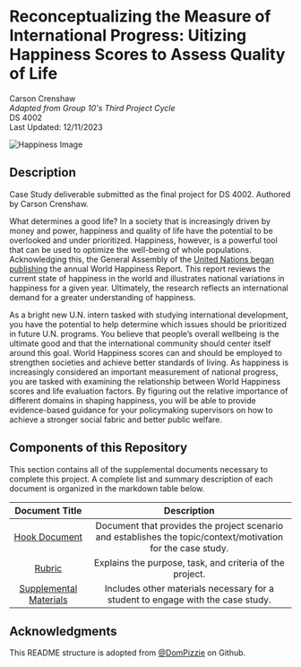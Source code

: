 # Reconceptualizing the Measure of International Progress: Uitizing Happiness Scores to Assess Quality of Life
Carson Crenshaw <br />
_Adapted from Group 10's Third Project Cycle_ <br />
DS 4002 <br />
Last Updated: 12/11/2023

![Happiness Image](http://url/to/img.png)

## Description
Case Study deliverable submitted as the final project for DS 4002. Authored by Carson Crenshaw. 

What determines a good life? In a society that is increasingly driven by money and power, happiness and quality of life have the potential to be overlooked and under prioritized. Happiness, however, is a powerful tool that can be used to optimize the well-being of whole populations. Acknowledging this, the General Assembly of the [United Nations began publishing](https://worldhappiness.report/ed/2022/foreword/) the annual World Happiness Report. This report reviews the current state of happiness in the world and illustrates national variations in happiness for a given year. Ultimately, the research reflects an international demand for a greater understanding of happiness. 

As a bright new U.N. intern tasked with studying international development, you have the potential to help determine which issues should be prioritized in future U.N. programs. You believe that people’s overall wellbeing is the ultimate good and that the international community should center itself around this goal. World Happiness scores can and should be employed to strengthen societies and achieve better standards of living. As happiness is increasingly considered an important measurement of national progress, you are tasked with examining the relationship between World Happiness scores and life evaluation factors. By figuring out the relative importance of different domains in shaping happiness, you will be able to provide evidence-based guidance for your policymaking supervisors on how to achieve a stronger social fabric and better public welfare. 

## Components of this Repository

This section contains all of the supplemental documents necessary to complete this project. A complete list and summary description of each document is organized in the markdown table below.

| 	Document Title	 | 	Description	 | 
| 	:-----:	 | 	:-----:	 |
| 	[Hook Document](https://github.com/C-Crenshaw/CaseStudy_DS4002/blob/720e76bc67174c528792d58f29355dc2f81b17c0/Hook%20Document.pdf)	| Document that provides the project scenario and establishes the topic/context/motivation for the case study.	| 
| 	[Rubric](https://github.com/C-Crenshaw/CaseStudy_DS4002/blob/b25ae97b6bdf726ed9a7f1c8dee320eed16108f1/Case%20Study%20Rubric.pdf)	| Explains the purpose, task, and criteria of the project. |
| 	[Supplemental Materials](https://github.com/C-Crenshaw/CaseStudy_DS4002/tree/0c9143dbfc509f4925b87733af91ed64fdadd62b/OTHER%20MATERIALS)	| Includes other materials necessary for a student to engage with the case study.	|

## Acknowledgments
This README structure is adopted from [@DomPizzie](https://gist.github.com/DomPizzie) on Github. 
